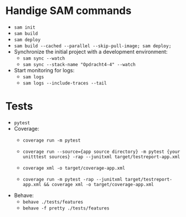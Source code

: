 # Handige SAM commands
- `sam init`
- `sam build`
- `sam deploy`
- `sam build --cached --parallel --skip-pull-image; sam deploy;`
- Synchronize the initial project with a development environment:
  - `sam sync --watch`
  - `sam sync --stack-name "Opdracht4-4" --watch`
- Start monitoring for logs:
  - `sam logs`
  - `sam logs --include-traces --tail`

# Tests
- `pytest`
- Coverage:
  - `coverage run -m pytest`
  - `coverage run --source={app source directory} -m pytest {your unitttest sources} -rap --junitxml target/testreport-app.xml`
  - `coverage xml -o target/coverage-app.xml`
  
  - `coverage run -m pytest -rap --junitxml target/testreport-app.xml && coverage xml -o target/coverage-app.xml`
- Behave:
  - `behave ./tests/features`
  - `behave -f pretty ./tests/features`